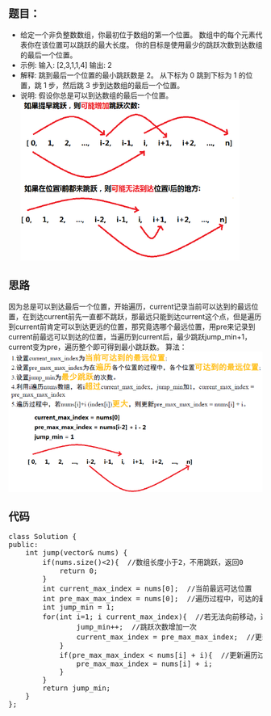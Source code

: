 ## 题目：
- 给定一个非负整数数组，你最初位于数组的第一个位置。
数组中的每个元素代表你在该位置可以跳跃的最大长度。
你的目标是使用最少的跳跃次数到达数组的最后一个位置。
- 示例:
输入: [2,3,1,1,4]
输出: 2
- 解释: 跳到最后一个位置的最小跳跃数是 2。
     从下标为 0 跳到下标为 1 的位置，跳 1 步，然后跳 3 步到达数组的最后一个位置。
- 说明:
假设你总是可以到达数组的最后一个位置。  
![](https://raw.githubusercontent.com/shuijingasd130/Resource/master/Picture/leetcode_45_1.png)

## 思路  
因为总是可以到达最后一个位置，开始遍历，current记录当前可以达到的最远位置，在到达current前先一直都不跳跃，那最远只能到达current这个点，但是遍历到current前肯定可以到达更远的位置，那究竟选哪个最远位置，用pre来记录到current前最远可以到达的位置，当遍历到current后，最少跳跃jump_min+1，current变为pre，遍历整个即可得到最小跳跃数。
算法：
![](https://raw.githubusercontent.com/shuijingasd130/Resource/master/Picture/leetcode_45_2.png)

## 代码
<pre class="cpp">
class Solution {  
public:  
    int jump(vector<int>& nums) {  
        if(nums.size()<2){  //数组长度小于2，不用跳跃，返回0    
            return 0;  
        }  
        int current_max_index = nums[0];  //当前最远可达位置    
        int pre_max_max_index = nums[0];  //遍历过程中，可达的最远位置    
        int jump_min = 1;  
        for(int i=1; i<nums.size(); i++){    
            if(i > current_max_index){  //若无法向前移动，进行跳跃    
                jump_min++;  //跳跃次数增加一次  
                current_max_index = pre_max_max_index;  //更新当前最远可达位置    
            }  
            if(pre_max_max_index < nums[i] + i){  //更新遍历过程可达的最远位置  
                pre_max_max_index = nums[i] + i;  
            }  
        }  
        return jump_min;  
    }  
};  
</pre>
